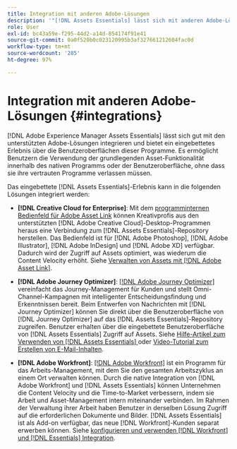```yaml
---
title: Integration mit anderen Adobe-Lösungen
description: '"[!DNL Assets Essentials] lässt sich mit anderen Adobe-Lösungen integrieren und bietet ein eingebettetes Erlebnis innerhalb des nativen Programms."'
role: User
exl-id: bc43a59e-f295-44d2-a14d-854174f91e41
source-git-commit: 0a0f520b0c023120995b3af327661212604fac0d
workflow-type: tm+mt
source-wordcount: '285'
ht-degree: 97%

---
```


# Integration mit anderen Adobe-Lösungen {#integrations}

[!DNL Adobe Experience Manager Assets Essentials] lässt sich gut mit den unterstützten Adobe-Lösungen integrieren und bietet ein eingebettetes Erlebnis über die Benutzeroberflächen dieser Programme. Es ermöglicht Benutzern die Verwendung der grundlegenden Asset-Funktionalität innerhalb des nativen Programms oder der Benutzeroberfläche, ohne dass sie ihre vertrauten Programme verlassen müssen.

Das eingebettete [!DNL Assets Essentials]-Erlebnis kann in die folgenden Lösungen integriert werden:

* **[!DNL Creative Cloud for Enterprise]**: Mit dem [programminternen Bedienfeld für Adobe Asset Link](https://www.adobe.com/de/creativecloud/business/enterprise/adobe-asset-link.html) können Kreativprofis aus den unterstützten [!DNL Adobe Creative Cloud]-Desktop-Programmen heraus eine Verbindung zum [!DNL Assets Essentials]-Repository herstellen. Das Bedienfeld ist für [!DNL Adobe Photoshop], [!DNL Adobe Illustrator], [!DNL Adobe InDesign] und [!DNL Adobe XD] verfügbar. Dadurch wird der Zugriff auf Assets optimiert, was wiederum die Content Velocity erhöht. Siehe [Verwalten von Assets mit  [!DNL Adobe Asset Link]](https://helpx.adobe.com/de/enterprise/using/manage-assets-using-adobe-asset-link.html).

* **[!DNL Adobe Journey Optimizer]**: [[!DNL Adobe Journey Optimizer]](https://business.adobe.com/de/products/journey-optimizer/adobe-journey-optimizer.html) vereinfacht das Journey-Management für Kunden und stellt Omni-Channel-Kampagnen mit intelligenter Entscheidungsfindung und Erkenntnissen bereit. Beim Entwerfen von Nachrichten mit [!DNL Journey Optimizer] können Sie direkt über die Benutzeroberfläche von [!DNL Journey Optimizer] auf das [!DNL Assets Essentials]-Repository zugreifen. Benutzer erhalten über die eingebettete Benutzeroberfläche von [!DNL Assets Essentials] Zugriff auf Assets. Siehe [Hilfe-Artikel zum Verwenden von  [!DNL Assets Essentials] ](https://experienceleague.adobe.com/docs/journey-optimizer/using/create-messages/assets-essentials.html?lang=de) oder [Video-Tutorial zum Erstellen von E-Mail-Inhalten](https://experienceleague.adobe.com/docs/journey-optimizer-learn/tutorials/create-messages/create-email-content-with-the-message-editor.html?lang=de).

* **[!DNL Adobe Workfront]**: [[!DNL Adobe Workfront]](https://www.workfront.com/) ist ein Programm für das Arbeits-Management, mit dem Sie den gesamten Arbeitszyklus an einem Ort verwalten können. Durch die native Integration von [!DNL Adobe Workfront] und [!DNL Assets Essentials] können Unternehmen die Content Velocity und die Time-to-Market verbessern, indem sie Arbeit und Asset-Management intern miteinander verbinden. Im Rahmen der Verwaltung ihrer Arbeit haben Benutzer in derselben Lösung Zugriff auf die erforderlichen Dokumente und Bilder. [!DNL Assets Essentials] ist als Add-on verfügbar, das neue [!DNL Workfront]-Kunden separat erwerben können. Siehe [konfigurieren und verwenden [!DNL Workfront] und [!DNL Essentials] Integration](https://one.workfront.com/s/document-item?bundleId=the-new-workfront-experience&amp;topicId=Content%2FDocuments%2FAdobe_Workfront_for_Experience_Manager_Assets_Essentials%2F_workfront-for-aem-asset-essentials.htm).

<!-- TBD: Hiding this link till GA. Do not even include the beta mention as discussed with Greg. Beta is done with customers selected by the Accounts team. It is not an open Beta program. At GA, document this.

* **[[!DNL Creative Cloud Libraries]**: This integration will be made available in the future.

* **[[!DNL Adobe Studio]]**: This integration will be made available in the future.
-->
